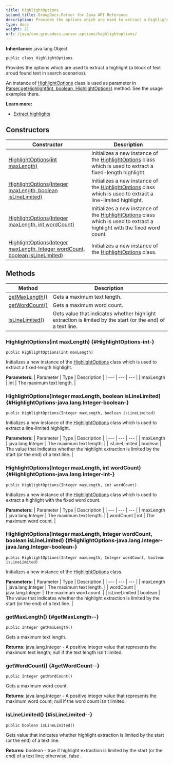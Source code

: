 ```yaml
---
title: HighlightOptions
second_title: GroupDocs.Parser for Java API Reference
description: Provides the options which are used to extract a highlight a block of text aroud found text in search scenarios.
type: docs
weight: 21
url: /java/com.groupdocs.parser.options/highlightoptions/
---
```

**Inheritance:**
java.lang.Object
```
public class HighlightOptions
```

Provides the options which are used to extract a highlight (a block of text aroud found text in search scenarios).

An instance of [HighlightOptions](../../com.groupdocs.parser.options/highlightoptions) class is used as parameter in [Parser.getHighlight(int, boolean, HighlightOptions)](../../com.groupdocs.parser/parser\#getHighlight-int--boolean--HighlightOptions-) method. See the usage examples there.

**Learn more:**

 *  [Extract highlights][]


[Extract highlights]: https://docs.groupdocs.com/display/parserjava/Extract+highlights
## Constructors

| Constructor | Description |
| --- | --- |
| [HighlightOptions(int maxLength)](#HighlightOptions-int-) | Initializes a new instance of the [HighlightOptions](../../com.groupdocs.parser.options/highlightoptions) class which is used to extract a fixed-length highlight. |
| [HighlightOptions(Integer maxLength, boolean isLineLimited)](#HighlightOptions-java.lang.Integer-boolean-) | Initializes a new instance of the [HighlightOptions](../../com.groupdocs.parser.options/highlightoptions) class which is used to extract a line-limited highlight. |
| [HighlightOptions(Integer maxLength, int wordCount)](#HighlightOptions-java.lang.Integer-int-) | Initializes a new instance of the [HighlightOptions](../../com.groupdocs.parser.options/highlightoptions) class which is used to extract a highlight with the fixed word count. |
| [HighlightOptions(Integer maxLength, Integer wordCount, boolean isLineLimited)](#HighlightOptions-java.lang.Integer-java.lang.Integer-boolean-) | Initializes a new instance of the [HighlightOptions](../../com.groupdocs.parser.options/highlightoptions) class. |
## Methods

| Method | Description |
| --- | --- |
| [getMaxLength()](#getMaxLength--) | Gets a maximum text length. |
| [getWordCount()](#getWordCount--) | Gets a maximum word count. |
| [isLineLimited()](#isLineLimited--) | Gets value that indicates whether highlight extraction is limited by the start (or the end) of a text line. |
### HighlightOptions(int maxLength) {#HighlightOptions-int-}
```
public HighlightOptions(int maxLength)
```


Initializes a new instance of the [HighlightOptions](../../com.groupdocs.parser.options/highlightoptions) class which is used to extract a fixed-length highlight.

**Parameters:**
| Parameter | Type | Description |
| --- | --- | --- |
| maxLength | int | The maximum text length. |

### HighlightOptions(Integer maxLength, boolean isLineLimited) {#HighlightOptions-java.lang.Integer-boolean-}
```
public HighlightOptions(Integer maxLength, boolean isLineLimited)
```


Initializes a new instance of the [HighlightOptions](../../com.groupdocs.parser.options/highlightoptions) class which is used to extract a line-limited highlight.

**Parameters:**
| Parameter | Type | Description |
| --- | --- | --- |
| maxLength | java.lang.Integer | The maximum text length. |
| isLineLimited | boolean | The value that indicates whether the highlight extraction is limited by the start (or the end) of a text line. |

### HighlightOptions(Integer maxLength, int wordCount) {#HighlightOptions-java.lang.Integer-int-}
```
public HighlightOptions(Integer maxLength, int wordCount)
```


Initializes a new instance of the [HighlightOptions](../../com.groupdocs.parser.options/highlightoptions) class which is used to extract a highlight with the fixed word count.

**Parameters:**
| Parameter | Type | Description |
| --- | --- | --- |
| maxLength | java.lang.Integer | The maximum text length. |
| wordCount | int | The maximum word count. |

### HighlightOptions(Integer maxLength, Integer wordCount, boolean isLineLimited) {#HighlightOptions-java.lang.Integer-java.lang.Integer-boolean-}
```
public HighlightOptions(Integer maxLength, Integer wordCount, boolean isLineLimited)
```


Initializes a new instance of the [HighlightOptions](../../com.groupdocs.parser.options/highlightoptions) class.

**Parameters:**
| Parameter | Type | Description |
| --- | --- | --- |
| maxLength | java.lang.Integer | The maximum text length. |
| wordCount | java.lang.Integer | The maximum word count. |
| isLineLimited | boolean | The value that indicates whether the highlight extraction is limited by the start (or the end) of a text line. |

### getMaxLength() {#getMaxLength--}
```
public Integer getMaxLength()
```


Gets a maximum text length.

**Returns:**
java.lang.Integer - A positive integer value that represents the maximum text length;  null  if the text length isn't limited.
### getWordCount() {#getWordCount--}
```
public Integer getWordCount()
```


Gets a maximum word count.

**Returns:**
java.lang.Integer - A positive integer value that represents the maximum word count;  null  if the word count isn't limited.
### isLineLimited() {#isLineLimited--}
```
public boolean isLineLimited()
```


Gets value that indicates whether highlight extraction is limited by the start (or the end) of a text line.

**Returns:**
boolean -  true  if highlight extraction is limited by the start (or the end) of a text line; otherwise,  false .
